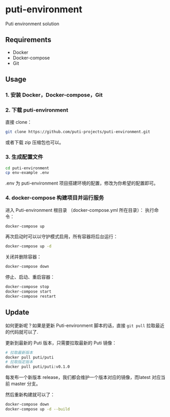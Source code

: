 # puti-environment

Puti environment solution

## Requirements

- Docker
- Docker-compose
- Git

## Usage

### 1. 安装 Docker，Docker-compose，Git

### 2. 下载 puti-environment

直接 clone：

```sh
git clone https://github.com/puti-projects/puti-environment.git
```

或者下载 zip 压缩包也可以。

### 3. 生成配置文件

```sh
cd puti-environment
cp env-example .env
```

.env 为 puti-environment 项目搭建环境的配置，修改为你希望的配置即可。

### 4. docker-compose 构建项目并运行服务

进入 Puti-environment 根目录 （docker-compose.yml 所在目录）：
执行命令：

```sh
docker-compose up
```  

再次启动时可以以守护模式启用，所有容器将后台运行：  

```sh
docker-compose up -d
```

关闭并删除容器：

```sh
docker-compose down
```

停止、启动、重启容器：

```sh
docker-compose stop
docker-compose start
docker-compose restart
```

## Update

如何更新呢？如果是更新 Puti-environment 脚本的话，直接 `git pull` 拉取最近的代码就可以了.

更新到最新的 Puti 版本，只需要拉取最新的 Puti 镜像：

```sh
# 拉取最新版本
docker pull puti/puti
# 拉取指定版本
docker pull puti/puti:v0.1.0
```

每发布一个新版本 release，我们都会维护一个版本对应的镜像，而latest 对应当前 master 分支。

然后重新构建就可以了：

```sh
docker-compose down
docker-compose up -d --build
```
